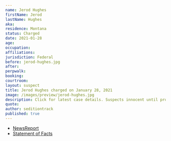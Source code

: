 ```yaml
---
name: Jerod Hughes
firstName: Jerod
lastName: Hughes
aka:
residence: Montana
status: Charged
date: 2021-01-28
age:
occupation:
affiliations:
jurisdiction: Federal
before: jerod-hughes.jpg
after:
perpwalk:
booking:
courtroom:
layout: suspect
title: Jerod Hughes charged on January 28, 2021
image: /images/preview/jerod-hughes.jpg
description: Click for latest case details. Suspects innocent until proven guilty.
quote:
author: seditiontrack
published: true
---
```


- [NewsReport](https://www.thedailybeast.com/montana-brothers-who-accosted-lone-black-cop-eugene-goodman-during-capitol-riots-are-arrested)
- [Statement of Facts](https://extremism.gwu.edu/sites/g/files/zaxdzs2191/f/Joshua%20Calvin%20Hughes%20and%20Jerod%20Wade%20Hughes%20Statement%20of%20Facts.pdf)
